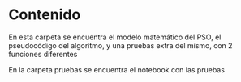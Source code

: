 # Contenido

En esta carpeta se encuentra el modelo matemático del PSO, el pseudocódigo del algorítmo, y una pruebas extra del mismo, con 2 funciones diferentes

En la carpeta pruebas se encuentra el notebook con las pruebas
